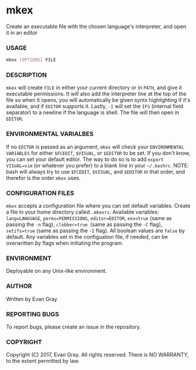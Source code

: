 # mkex
Create an executable file with the chosen language's interpreter, and open it in an editor
### USAGE
```bash
mkex [OPTIONS] FILE
```
### DESCRIPTION
`mkex` will create `FILE` in either your current directory or in `PATH`, and
give it executable permissions. It will also add the interpreter line at the top
of the file so when it opens, you will automatically be given syntx highlighting
if it's available, and if `EDITOR` supports it. Lastly, `-I` will set the `IFS`
(internal field separator) to a newline if the language is shell. The file will
then open in `EDITOR`.
### ENVIRONMENTAL VARIALBES
If no `EDITOR` is passed as an argument, `mkex` will check your
`ENVIRONMENTAL VARIABLES` for either `$FCEDIT`, `$VISUAL`, or `$EDITOR` to be
set. If you don't know, you can set your default editor. The way to do so is to
add `export VISUAL=vim` (or whatever you prefer) to a blank line in your
`~/.bashrc`. NOTE: bash will always try to use `$FCEDIT`, `$VISUAL`, and
`$EDITOR` in that order, and therefor is the order `mkex` uses.
### CONFIGURATION FILES
`mkex` accepts a configuration file where you can set default variables. Create
a file in your home directory called `.mkexrc`. Available variables:
`lang=LANGUAGE`, `perms=PERMISSIONS`, `editor=EDITOR`, `env=true` (same as
passing the `-n` flag), `clobber=true `(same as passing the `-C` flag),
`setifs=true` (same as passing the `-I` flag). All boolean values are `false` by
default. Any variables set in the configuation file, if needed, can be
overwritten by flags when initiating the program.
### ENVIRONMENT
Deployable on any Unix-like environment.
### AUTHOR
Written by Evan Gray.
### REPORTING BUGS
To report bugs, please create an issue in the repository.
### COPYRIGHT
Copyright (C) 2017, Evan Gray.  All rights reserved.  There is NO WARRANTY, to
the extent permitted by law.

